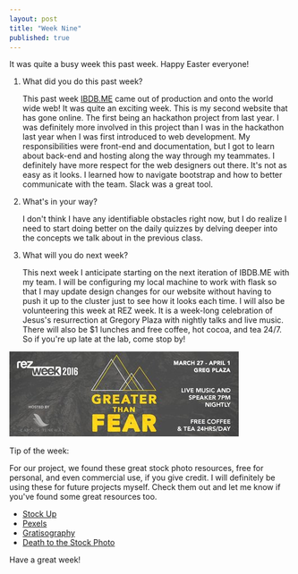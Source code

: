 ```yaml
---
layout: post
title: "Week Nine"
published: true
---
```

It was quite a busy week this past week. Happy Easter everyone!

1. What did you do this past week?

	This past week [IBDB.ME](http://ibdb.me/) came out of production and onto the world wide web! It was quite an exciting week. This is my second website that has gone online. The first being an hackathon project from last year. I was definitely more involved in this project than I was in the hackathon last year when I was first introduced to web development. My responsibilities were front-end and documentation, but I got to learn about back-end and hosting along the way through my teammates. I definitely have more respect for the web designers out there. It's not as easy as it looks. I learned how to navigate bootstrap and how to better communicate with the team. Slack was a great tool.

2. What's in your way?

	I don't think I have any identifiable obstacles right now, but I do realize I need to start doing better on the daily quizzes by delving deeper into the concepts we talk about in the previous class. 

3. What will you do next week?

	This next week I anticipate starting on the next iteration of IBDB.ME with my team. I will be configuring my local machine to work with flask so that I may update design changes for our website without having to push it up to the cluster just to see how it looks each time. I will also be volunteering this week at REZ week. It is a week-long celebration of Jesus's resurrection at Gregory Plaza with nightly talks and live music. There will also be $1 lunches and free coffee, hot cocoa, and tea 24/7. So if you're up late at the lab, come stop by!

![REZWEEK](/images/rsz_980763_1127763603921973_5030640761990995945_o.jpg)

Tip of the week: 

For our project, we found these great stock photo resources, free for personal, and even commercial use, if you give credit. I will definitely be using these for future projects myself. Check them out and let me know if you've found some great resources too.

* [Stock Up](http://www.sitebuilderreport.com/stock-up)
* [Pexels](https://www.pexels.com/)
* [Gratisography](http://gratisography.com/)
* [Death to the Stock Photo](http://deathtothestockphoto.com/)

Have a great week!

